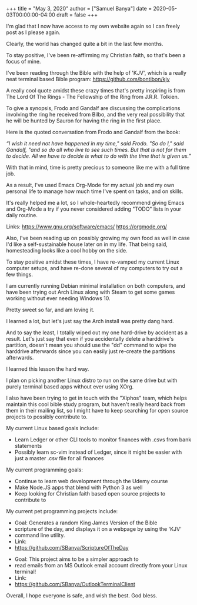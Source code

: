 +++
title = "May 3, 2020"
author = ["Samuel Banya"]
date = 2020-05-03T00:00:00-04:00
draft = false
+++

I'm glad that I now have access to my own website again so I can freely post
as I please again.

Clearly, the world has changed quite a bit in the last few months.

To stay positive, I've been re-affirming my Christian faith, so that's been a focus
of mine.

I've been reading through the Bible with the help of 'KJV', which is a really
neat terminal based Bible program:
<https://github.com/bontibon/kjv>

A really cool quote amidst these crazy times that's pretty inspiring is
from The Lord Of The Rings - The Fellowship of the Ring from J.R.R. Tolkien.

To give a synopsis, Frodo and Gandalf are discussing the complications involving
the ring he received from Bilbo, and the very real possibility that he will be
hunted by Sauron for having the ring in the first place.

Here is the quoted conversation from Frodo and Gandalf from the book:

_“I wish it need not have happened in my time," said Frodo._
_"So do I," said Gandalf, "and so do all who live to see such times. But that_
_is not for them to decide. All we have to decide is what to do with the time_
_that is given us.”_

With that in mind, time is pretty precious to someone like me with a full time job.

As a result, I've used Emacs Org-Mode for my actual job and my own personal life
to manage how much time I've spent on tasks, and on skills.

It's really helped me a lot, so I whole-heartedly recommend giving Emacs and
Org-Mode a try if you never considered adding "TODO" lists in your daily routine.

Links:
<https://www.gnu.org/software/emacs/>
<https://orgmode.org/>

Also, I've been reading up on possibly growing my own food as well in case
I'd like a self-sustainable house later on in my life. That being said,
homesteading looks like a cool hobby on the side.

To stay positive amidst these times, I have re-vamped my current Linux computer
setups, and have re-done several of my computers to try out a few things.

I am currently running Debian minimal installation on both computers, and have
been trying out Arch Linux along with Steam to get some games working without
ever needing Windows 10.

Pretty sweet so far, and am loving it.

I learned a lot, but let's just say the Arch install was pretty dang hard.

And to say the least, I totally wiped out my one hard-drive by accident
as a result. Let's just say that even if you accidentally delete a harddrive's
partition, doesn't mean you should use the "dd" command to wipe the harddrive
afterwards since you can easily just re-create the partitions afterwards.

I learned this lesson the hard way.

I plan on picking another Linux distro to run on the same drive but
with purely terminal based apps without ever using XOrg.

I also have been trying to get in touch with the "Xiphos" team, which helps
maintain this cool bible study program, but haven't really heard back from
them in their mailing list, so I might have to keep searching for open
source projects to possibly contribute to.

My current Linux based goals include:

-   Learn Ledger or other CLI tools to monitor finances with .csvs from bank statements
-   Possibly learn sc-vim instead of Ledger, since it might be easier with just a master .csv file for all finances

My current programming goals:

-   Continue to learn web development through the Udemy course
-   Make Node.JS apps that blend with Python 3 as well
-   Keep looking for Christian faith based open source projects to contribute to

My current pet programming projects include:

-   Goal: Generates a random King James Version of the Bible
-   scripture of the day, and displays it on a webpage by using the 'KJV'
-   command line utility.
-   Link:
-   <https://github.com/SBanya/ScriptureOfTheDay>

<!--listend-->

-   Goal: This project aims to be a simpler approach to
-   read emails from an MS Outlook email account directly from your Linux terminal!
-   Link:
-   <https://github.com/SBanya/OutlookTerminalClient>

Overall, I hope everyone is safe, and wish the best. God bless.
